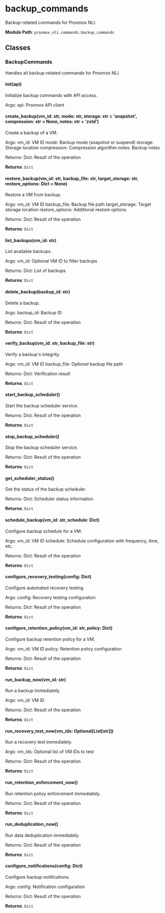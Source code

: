 # backup_commands

Backup-related commands for Proxmox NLI.

**Module Path**: `proxmox_nli.commands.backup_commands`

## Classes

### BackupCommands

Handles all backup-related commands for Proxmox NLI.

#### __init__(api)

Initialize backup commands with API access.

Args:
    api: Proxmox API client

#### create_backup(vm_id: str, mode: str, storage: str = 'snapshot', compression: str = None, notes: str = 'zstd')

Create a backup of a VM.

Args:
    vm_id: VM ID
    mode: Backup mode (snapshot or suspend)
    storage: Storage location
    compression: Compression algorithm
    notes: Backup notes
    
Returns:
    Dict: Result of the operation

**Returns**: `Dict`

#### restore_backup(vm_id: str, backup_file: str, target_storage: str, restore_options: Dict = None)

Restore a VM from backup.

Args:
    vm_id: VM ID
    backup_file: Backup file path
    target_storage: Target storage location
    restore_options: Additional restore options
    
Returns:
    Dict: Result of the operation

**Returns**: `Dict`

#### list_backups(vm_id: str)

List available backups.

Args:
    vm_id: Optional VM ID to filter backups
    
Returns:
    Dict: List of backups

**Returns**: `Dict`

#### delete_backup(backup_id: str)

Delete a backup.

Args:
    backup_id: Backup ID
    
Returns:
    Dict: Result of the operation

**Returns**: `Dict`

#### verify_backup(vm_id: str, backup_file: str)

Verify a backup's integrity.

Args:
    vm_id: VM ID
    backup_file: Optional backup file path
    
Returns:
    Dict: Verification result

**Returns**: `Dict`

#### start_backup_scheduler()

Start the backup scheduler service.

Returns:
    Dict: Result of the operation

**Returns**: `Dict`

#### stop_backup_scheduler()

Stop the backup scheduler service.

Returns:
    Dict: Result of the operation

**Returns**: `Dict`

#### get_scheduler_status()

Get the status of the backup scheduler.

Returns:
    Dict: Scheduler status information

**Returns**: `Dict`

#### schedule_backup(vm_id: str, schedule: Dict)

Configure backup schedule for a VM.

Args:
    vm_id: VM ID
    schedule: Schedule configuration with frequency, time, etc.
    
Returns:
    Dict: Result of the operation

**Returns**: `Dict`

#### configure_recovery_testing(config: Dict)

Configure automated recovery testing.

Args:
    config: Recovery testing configuration
    
Returns:
    Dict: Result of the operation

**Returns**: `Dict`

#### configure_retention_policy(vm_id: str, policy: Dict)

Configure backup retention policy for a VM.

Args:
    vm_id: VM ID
    policy: Retention policy configuration
    
Returns:
    Dict: Result of the operation

**Returns**: `Dict`

#### run_backup_now(vm_id: str)

Run a backup immediately.

Args:
    vm_id: VM ID
    
Returns:
    Dict: Result of the operation

**Returns**: `Dict`

#### run_recovery_test_now(vm_ids: Optional[List[str]])

Run a recovery test immediately.

Args:
    vm_ids: Optional list of VM IDs to test
    
Returns:
    Dict: Result of the operation

**Returns**: `Dict`

#### run_retention_enforcement_now()

Run retention policy enforcement immediately.

Returns:
    Dict: Result of the operation

**Returns**: `Dict`

#### run_deduplication_now()

Run data deduplication immediately.

Returns:
    Dict: Result of the operation

**Returns**: `Dict`

#### configure_notifications(config: Dict)

Configure backup notifications.

Args:
    config: Notification configuration
    
Returns:
    Dict: Result of the operation

**Returns**: `Dict`

